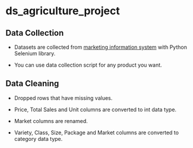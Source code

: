 # ds_agriculture_project

## Data Collection

* Datasets are collected from [marketing information system](http://webapps.daff.gov.za/amis/amis_price_search.jsp) with Python Selenium library.

* You can use data collection script for any product you want.

## Data Cleaning

* Dropped rows that have missing values.

* Price, Total Sales and Unit columns are converted to int data type.

* Market columns are renamed.

* Variety, Class, Size, Package and Market columns are converted to category data type.
